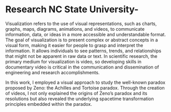 # Research NC State University-
Visualization refers to the use of visual representations, such as charts, graphs, maps,
diagrams, animations, and videos, to communicate information, data, or ideas in a more
accessible and understandable format. The goal of visualization is to present complex or
abstract concepts in a visual form, making it easier for people to grasp and interpret the
information. It allows individuals to see patterns, trends, and relationships that might not be
apparent in raw data or text. In scientific research, the primary medium for visualization is
video, so developing skills in documentary video is critical in the communication and
dissemination of engineering and research accomplishments.

In this work, I employed a visual approach to study the well-known paradox proposed by
Zeno: the Achilles and Tortoise paradox. Through the creation of videos, I not only explained
the origins of Zeno’s paradox and its resolutions but also revealed the underlying
spacetime transformation principles embedded within the paradox.

